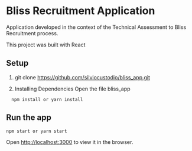 # Bliss Recruitment Application

Application developed in the context of the Technical Assessment to Bliss Recruitment process.

This project was built with React

## Setup

1. git clone https://github.com/silviocustodio/bliss_app.git

2. Installing Dependencies
   Open the file bliss_app

```
  npm install or yarn install
```

## Run the app

```
npm start or yarn start
```

Open [http://localhost:3000](http://localhost:3000) to view it in the browser.
